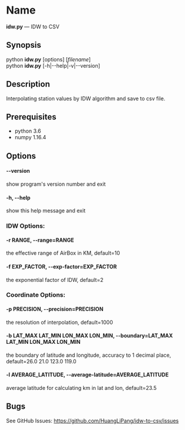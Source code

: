 # Name
**idw.py<i></i>** — IDW to CSV

## Synopsis
python **idw.<i></i>py** \[options] \[_filename_]  
python **idw.<i></i>py** \[-h|--help|-v|--version]

## Description

Interpolating station values by IDW algorithm and save to csv file.

## Prerequisites

* python 3.6
* numpy  1.16.4

## Options
#### --version 
show program's version number and exit

#### -h, --help
show this help message and exit

### IDW Options:

#### -r RANGE, --range=RANGE
the effective range of AirBox in KM, default=10

#### -f EXP_FACTOR, --exp-factor=EXP_FACTOR
the exponential factor of IDW, default=2

### Coordinate Options:
#### -p PRECISION, --precision=PRECISION
the resolution of interpolation, default=1000

#### -b LAT_MAX LAT_MIN LON_MAX LON_MIN, --boundary=LAT_MAX LAT_MIN LON_MAX LON_MIN
the boundary of latitude and longitude, accuracy to 1 decimal place, default=26.0 21.0 123.0 119.0

#### -l AVERAGE_LATITUDE, --average-latitude=AVERAGE_LATITUDE
average latitude for calculating km in lat and lon,
                        default=23.5

## Bugs
See GitHub Issues: <https://github.com/HuangLiPang/idw-to-csv/issues>
